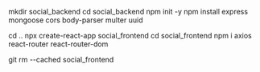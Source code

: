 mkdir social_backend
cd social_backend
npm init -y
npm install express mongoose cors body-parser multer uuid

cd ..
npx create-react-app social_frontend
cd social_frontend
npm i axios react-router react-router-dom



git rm --cached social_frontend

